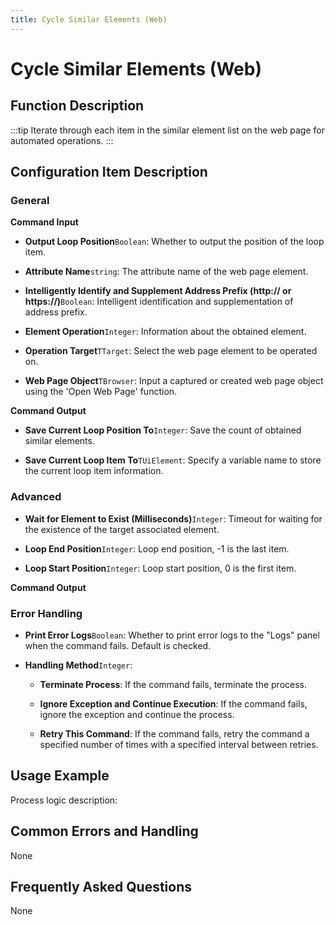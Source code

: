 ```yaml
---
title: Cycle Similar Elements (Web)
---
```


# Cycle Similar Elements (Web)

## Function Description

:::tip 
Iterate through each item in the similar element list on the web page for automated operations.
:::

## Configuration Item Description

### General

**Command Input**

- **Output Loop Position**`Boolean`: Whether to output the position of the loop item.

- **Attribute Name**`string`: The attribute name of the web page element.

- **Intelligently Identify and Supplement Address Prefix (http:// or https://)**`Boolean`: Intelligent identification and supplementation of address prefix.

- **Element Operation**`Integer`: Information about the obtained element.

- **Operation Target**`TTarget`: Select the web page element to be operated on.

- **Web Page Object**`TBrowser`: Input a captured or created web page object using the 'Open Web Page' function.


**Command Output**

- **Save Current Loop Position To**`Integer`: Save the count of obtained similar elements.

- **Save Current Loop Item To**`TUiElement`: Specify a variable name to store the current loop item information.

### Advanced

- **Wait for Element to Exist (Milliseconds)**`Integer`: Timeout for waiting for the existence of the target associated element.

- **Loop End Position**`Integer`: Loop end position, -1 is the last item.

- **Loop Start Position**`Integer`: Loop start position, 0 is the first item.


**Command Output**

### Error Handling

- **Print Error Logs**`Boolean`: Whether to print error logs to the "Logs" panel when the command fails. Default is checked. 

- **Handling Method**`Integer`:

    - **Terminate Process**: If the command fails, terminate the process.

    - **Ignore Exception and Continue Execution**: If the command fails, ignore the exception and continue the process.

    - **Retry This Command**: If the command fails, retry the command a specified number of times with a specified interval between retries.

## Usage Example

Process logic description:

## Common Errors and Handling

None

## Frequently Asked Questions

None

